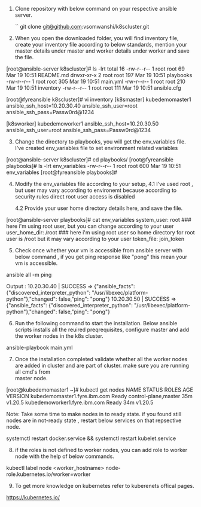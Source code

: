 1. Clone repository with below command on your respective ansible server.

   ``
   git clone git@github.com:vsomwanshi/k8scluster.git

2.  When you open the downloaded folder, you will find inventory file, 
    create your inventory file according to below standards, mention your master 
    details under master and worker details under worker and save the file.

[root@ansible-server k8scluster]# ls -lrt
total 16
-rw-r--r-- 1 root root  69 Mar 19 10:51 README.md
drwxr-xr-x 2 root root 197 Mar 19 10:51 playbooks
-rw-r--r-- 1 root root 305 Mar 19 10:51 main.yml
-rw-r--r-- 1 root root 210 Mar 19 10:51 inventory
-rw-r--r-- 1 root root 111 Mar 19 10:51 ansible.cfg

[root@fyreansible k8scluster]# vi inventory 
[k8smaster]
kubedemomaster1 ansible_ssh_host=10.20.30.40 ansible_ssh_user=root ansible_ssh_pass=Passw0rd@1234

[k8sworker]
kubedemoworker1 ansible_ssh_host=10.20.30.50 ansible_ssh_user=root ansible_ssh_pass=Passw0rd@1234
      
3. Change the directory to playbooks, you will get the env_variables file.
   I've created env_variables file to set environment related variables

[root@ansible-server k8scluster]# cd playbooks/
[root@fyreansible playbooks]# ls -lrt env_variables 
-rw-r--r-- 1 root root 600 Mar 19 10:51 env_variables
[root@fyreansible playbooks]# 

4. Modify the env_variables file according to your setup, 
    4.1 I've used root , but user may vary according to environemt because according to 
          security rules direct root user access is disabled

    4.2 Provide your user home directory details here, and save the file.

[root@ansible-server playbooks]# cat env_variables 
system_user: root               ### here i'm using root user, but you can change according to your user
user_home_dir: /root            ### here i'm using root user so home directory for root user is /root but it may vary according to your user
token_file: join_token

5. Check once whether your vm is accessible from ansible server with below command , if you get ping response like "pong" this mean your vm is accessible.

ansible all -m ping

Output :
10.20.30.40 | SUCCESS => {"ansible_facts": {"discovered_interpreter_python": "/usr/libexec/platform-python"},"changed": false,"ping": "pong"}
10.20.30.50 | SUCCESS => {"ansible_facts": {"discovered_interpreter_python": "/usr/libexec/platform-python"},"changed": false,"ping": "pong"}

6. Run the following command to start the installation. Below ansible scripts installs all the reuired preqrequisites, configure master and 
   add the worker nodes in the k8s cluster.

ansible-playbook main.yml

7. Once the installation completed validate whether all the worker nodes are added in cluster and are part of cluster. make sure you are running all cmd's from   
   master node.

[root@kubedemomaster1 ~]# kubectl get nodes
NAME                           STATUS   ROLES                  AGE   VERSION
kubedemomaster1.fyre.ibm.com   Ready    control-plane,master   35m   v1.20.5
kubedemoworker1.fyre.ibm.com   Ready    <none>                 34m   v1.20.5
  
Note: Take some time to make nodes in to ready state. if you found still nodes are in not-ready state , restart below services on that repsective node.

systemctl restart docker.service && systemctl restart kubelet.service

8. if the roles is not defined to worker nodes, you can add role to worker node with the help of below commands.

kubectl label node <worker_hostname> node-role.kubernetes.io/worker=worker

9. To get more knowledge on kubernetes refer to kuberenets offical pages.

 https://kubernetes.io/
